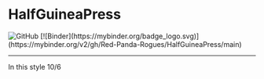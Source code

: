 # HalfGuineaPress
<img alt="GitHub" src="https://img.shields.io/github/license/Red-Panda-Rogues/HalfGuineaPress?style=plastic">
[![Binder](https://mybinder.org/badge_logo.svg)](https://mybinder.org/v2/gh/Red-Panda-Rogues/HalfGuineaPress/main)
<hr>
In this style 10/6
<br>

